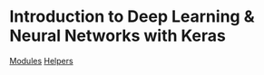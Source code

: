 

# Introduction to Deep Learning & Neural Networks with Keras

[Modules](www.notion.so/eb7b5acc-9286-4c34-a52b-f602f52be333)
[Helpers](www.notion.so/321ed99a-775f-40e8-b420-16a33ab84d9d)
